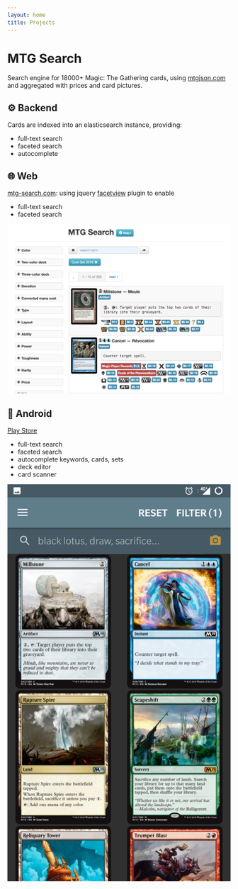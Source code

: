 ```yaml
---
layout: home
title: Projects
---
```


# MTG Search

Search engine for 18000+ Magic: The Gathering cards, using [mtgjson.com](https://mtgjson.com/) and aggregated with prices and card pictures.

## ⚙️  Backend

Cards are indexed into an elasticsearch instance, providing:
- full-text search
- faceted search
- autocomplete

## 🌐 Web

[mtg-search.com](http://mtg-search.com): using jquery [facetview](https://github.com/okfn/facetview) plugin to enable
- full-text search
- faceted search

![MTG search website](assets/img/mtg-search-com.png)

## 🤖 Android

[Play Store](https://play.google.com/store/apps/details?id=mtg.magic.search.deck.builder)
- full-text search
- faceted search
- autocomplete keywords, cards, sets
- deck editor
- card scanner

![Android](assets/img/android.jpg)
